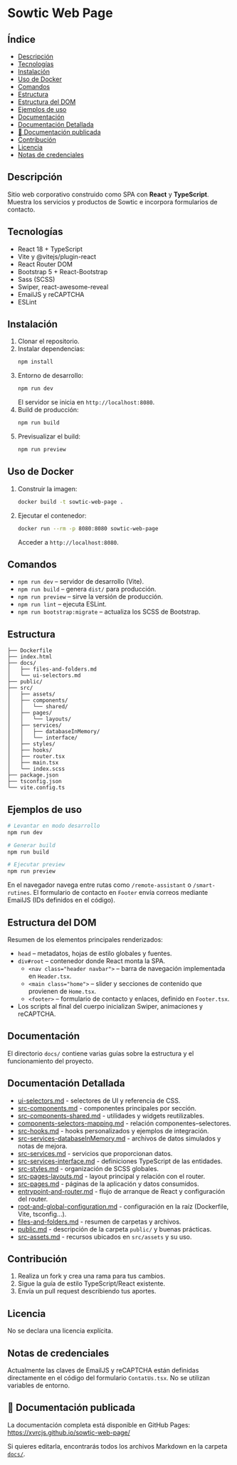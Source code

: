 # Sowtic Web Page

## Índice
- [Descripción](#descripción)
- [Tecnologías](#tecnologías)
- [Instalación](#instalación)
- [Uso de Docker](#uso-de-docker)
- [Comandos](#comandos)
- [Estructura](#estructura)
- [Estructura del DOM](#estructura-del-dom)
- [Ejemplos de uso](#ejemplos-de-uso)
- [Documentación](#documentación)
- [Documentación Detallada](#documentación-detallada)
- [📖 Documentación publicada](#documentación-publicada)
- [Contribución](#contribución)
- [Licencia](#licencia)
- [Notas de credenciales](#notas-de-credenciales)
## Descripción
Sitio web corporativo construido como SPA con **React** y **TypeScript**. Muestra los servicios y productos de Sowtic e incorpora formularios de contacto.
## Tecnologías
- React 18 + TypeScript
- Vite y @vitejs/plugin-react
- React Router DOM
- Bootstrap 5 + React-Bootstrap
- Sass (SCSS)
- Swiper, react-awesome-reveal
- EmailJS y reCAPTCHA
- ESLint

## Instalación
1. Clonar el repositorio.
2. Instalar dependencias:
   ```bash
   npm install
   ```
3. Entorno de desarrollo:
   ```bash
   npm run dev
   ```
   El servidor se inicia en `http://localhost:8080`.
4. Build de producción:
   ```bash
   npm run build
   ```
5. Previsualizar el build:
   ```bash
   npm run preview
   ```

## Uso de Docker
1. Construir la imagen:
   ```bash
   docker build -t sowtic-web-page .
   ```
2. Ejecutar el contenedor:
   ```bash
   docker run --rm -p 8080:8080 sowtic-web-page
   ```
   Acceder a `http://localhost:8080`.

## Comandos
- `npm run dev` – servidor de desarrollo (Vite).
- `npm run build` – genera `dist/` para producción.
- `npm run preview` – sirve la versión de producción.
- `npm run lint` – ejecuta ESLint.
- `npm run bootstrap:migrate` – actualiza los SCSS de Bootstrap.

## Estructura
```text
├── Dockerfile
├── index.html
├── docs/
│   ├── files-and-folders.md
│   └── ui-selectors.md
├── public/
├── src/
│   ├── assets/
│   ├── components/
│   │   └── shared/
│   ├── pages/
│   │   └── layouts/
│   ├── services/
│   │   ├── databaseInMemory/
│   │   └── interface/
│   ├── styles/
│   ├── hooks/
│   ├── router.tsx
│   ├── main.tsx
│   └── index.scss
├── package.json
├── tsconfig.json
└── vite.config.ts
```

## Ejemplos de uso
```bash
# Levantar en modo desarrollo
npm run dev

# Generar build
npm run build

# Ejecutar preview
npm run preview
```
En el navegador navega entre rutas como `/remote-assistant` o `/smart-rutines`. El formulario de contacto en `Footer` envía correos mediante EmailJS (IDs definidos en el código).

## Estructura del DOM
Resumen de los elementos principales renderizados:

- `head` – metadatos, hojas de estilo globales y fuentes.
- `div#root` – contenedor donde React monta la SPA.
  - `<nav class="header navbar">` – barra de navegación implementada en `Header.tsx`.
  - `<main class="home">` – slider y secciones de contenido que provienen de `Home.tsx`.
  - `<footer>` – formulario de contacto y enlaces, definido en `Footer.tsx`.
- Los scripts al final del cuerpo inicializan Swiper, animaciones y reCAPTCHA.

## Documentación
El directorio `docs/` contiene varias guías sobre la estructura y el funcionamiento del proyecto.

## Documentación Detallada
- [ui-selectors.md](docs/ui-selectors.md) - selectores de UI y referencia de CSS.
- [src-components.md](docs/src-components.md) - componentes principales por sección.
- [src-components-shared.md](docs/src-components-shared.md) - utilidades y widgets reutilizables.
- [components-selectors-mapping.md](docs/components-selectors-mapping.md) - relación componentes–selectores.
- [src-hooks.md](docs/src-hooks.md) - hooks personalizados y ejemplos de integración.
- [src-services-databaseInMemory.md](docs/src-services-databaseInMemory.md) - archivos de datos simulados y notas de mejora.
- [src-services.md](docs/src-services.md) - servicios que proporcionan datos.
- [src-services-interface.md](docs/src-services-interface.md) - definiciones TypeScript de las entidades.
- [src-styles.md](docs/src-styles.md) - organización de SCSS globales.
- [src-pages-layouts.md](docs/src-pages-layouts.md) - layout principal y relación con el router.
- [src-pages.md](docs/src-pages.md) - páginas de la aplicación y datos consumidos.
- [entrypoint-and-router.md](docs/entrypoint-and-router.md) - flujo de arranque de React y configuración del router.
- [root-and-global-configuration.md](docs/root-and-global-configuration.md) - configuración en la raíz (Dockerfile, Vite, tsconfig...).
- [files-and-folders.md](docs/files-and-folders.md) - resumen de carpetas y archivos.
- [public.md](docs/public.md) - descripción de la carpeta `public/` y buenas prácticas.
- [src-assets.md](docs/src-assets.md) - recursos ubicados en `src/assets` y su uso.

## Contribución
1. Realiza un fork y crea una rama para tus cambios.
2. Sigue la guía de estilo TypeScript/React existente.
3. Envía un pull request describiendo tus aportes.

## Licencia
No se declara una licencia explícita.

## Notas de credenciales
Actualmente las claves de EmailJS y reCAPTCHA están definidas directamente en el código del formulario `ContatUs.tsx`. No se utilizan variables de entorno.


## 📖 Documentación publicada

La documentación completa está disponible en GitHub Pages:
https://xvrcjs.github.io/sowtic-web-page/

Si quieres editarla, encontrarás todos los archivos Markdown en la carpeta [`docs/`](docs/).
